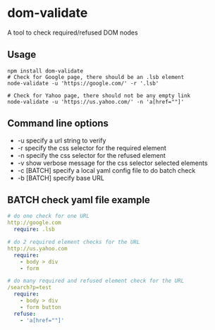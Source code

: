 # dom-validate
A tool to check required/refused DOM nodes 

## Usage

```shell
npm install dom-validate
# Check for Google page, there should be an .lsb element
node-validate -u 'https://google.com/' -r '.lsb'

# Check for Yahoo page, there should not be any empty link
node-validate -u 'https://us.yahoo.com/' -n 'a[href=""]'
```

## Command line options
* -u specify a url string to verify
* -r specify the css selector for the required element
* -n specify the css selector for the refused element
* -v show verbose message for the css selector selected elements
* -c [BATCH] specify a local yaml config file to do batch check
* -b [BATCH] specify base URL

## BATCH check yaml file example
```yaml
# do one check for one URL
http://google.com
  require: .lsb

# do 2 required element checks for the URL
http://us.yahoo.com
  require:
    - body > div
    - form

# do many required and refused element check for the URL
/search?p=test
  require:
    - body > div
    - form button
  refuse:
    - 'a[href=""]'
```
